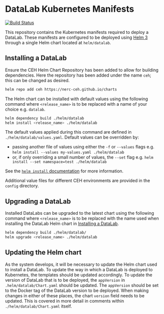 # DataLab Kubernetes Manifests

[![Build Status](https://github.com/NERC-CEH/datalab-k8s-manifests/workflows/Push%20action/badge.svg)](https://github.com/NERC-CEH/datalab-k8s-manifests/workflows/Push%20action/badge.svg)

This repository contains the Kubernetes manifests required to deploy a DataLab. 
These manifests are configured to be deployed using [Helm 3](https://helm.sh/) through a single Helm chart located at `helm/datalab`.

## Installing a DataLab

Ensure the CEH Helm Chart Repository has been added to allow for building dependencies.
Here the repository has been added under the name `ceh`; this can be changed as desired.

```bash
helm repo add ceh https://nerc-ceh.github.io/charts
```

The Helm chart can be installed with default values using the following command where `<release_name>` is to be replaced with a name of your choice e.g. `datalab`.

```bash
helm dependency build ./helm/datalab
helm install <release_name> ./helm/datalab
```

The default values applied during this command are defined in `./helm/datalab/values.yaml`.
Default values can be overridden by:

- passing another file of values using either the `-f` or `--values` flags e.g. `helm install --values my-values.yaml ./helm/datalab`
- or, if only overriding a small number of values, the `--set` flag e.g. `helm install --set namespace=test ./helm/datalab`

See the [`helm install` documentation](https://helm.sh/docs/helm/helm_install/) for more information.

Additional value files for different CEH environments are provided in the `config` directory.

## Upgrading a DataLab

Installed DataLabs can be upgraded to the latest chart using the following command where `<release_name>` is to be replaced with the name used when installing the DataLab Helm chart in [Installing a DataLab](#installing-a-datalab).

```bash
helm dependency build ./helm/datalab/
helm upgrade <release_name> ./helm/datalab
```

## Updating the Helm chart

As the system develops, it will be necessary to update the Helm chart used to install a DataLab. 
To update the way in which a DataLab is deployed to Kubernetes, the templates should be updated accordingly.
To update the version of DataLab that is to be deployed, the `appVersion` in `.helm/datalab/Chart.yaml` should be updated.
The `appVersion` should be set to the Docker tag of the DataLab version to be deployed.
When making changes in either of these places, the chart `version` field needs to be updated. 
This is covered in more detail in comments within `./helm/datalab/Chart.yaml` itself. 
